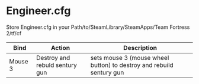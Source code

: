 # Engineer.cfg

Store Engineer.cfg in your Path/to/SteamLibrary/SteamApps/Team Fortress 2/tf/cf

|Bind           |Action                        |Description                                                         |
|---------------|------------------------------|--------------------------------------------------------------------|
|Mouse 3        |Destroy and rebuld sentury gun|sets mouse 3 (mouse wheel button) to destroy and rebuild sentury gun|
